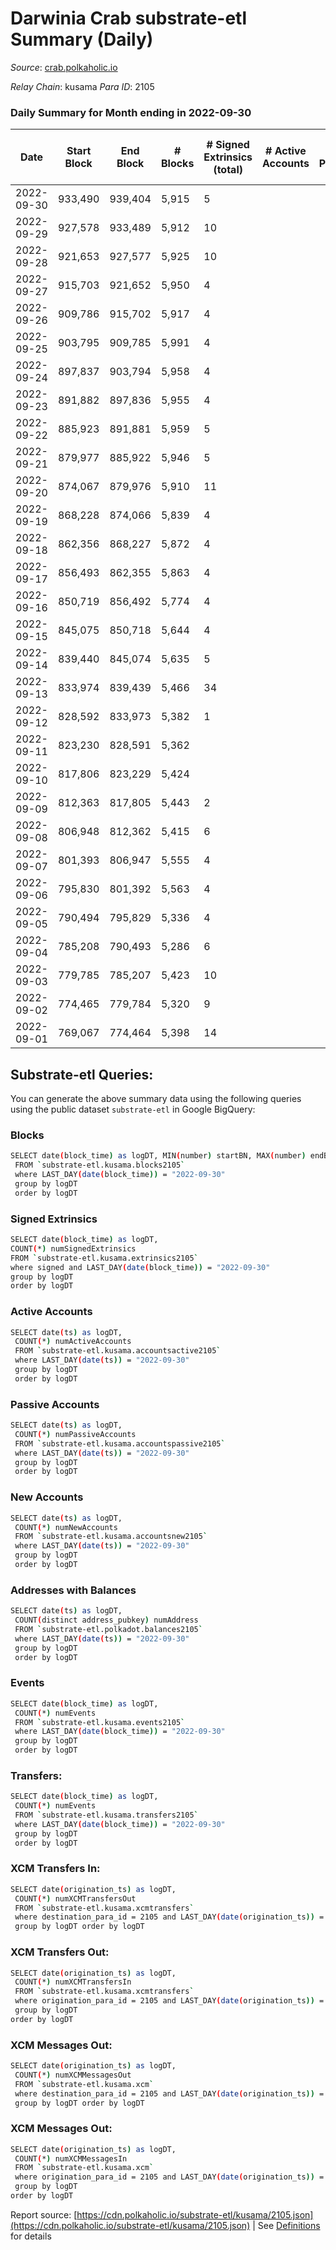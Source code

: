 # Darwinia Crab substrate-etl Summary (Daily)

_Source_: [crab.polkaholic.io](https://crab.polkaholic.io)

*Relay Chain*: kusama
*Para ID*: 2105



### Daily Summary for Month ending in 2022-09-30


| Date | Start Block | End Block | # Blocks | # Signed Extrinsics (total) | # Active Accounts | # Passive | # New | # Addresses with Balances | # Events | # Transfers | # XCM Transfers In | # XCM Transfers Out | # XCM In | # XCM Out | Issues | 
| ---- | ----------- | --------- | -------- | --------------------------- | ----------------- | --------- | ----- | ------------------------- | -------- | ----------- | ------------------ | ------------------- | -------- | --------- | ------ |
| 2022-09-30 | 933,490 | 939,404 | 5,915 | 5 |  |  |  | 49 | 11,917 | 63 ($0.00592) |   |   |  |  |  |
| 2022-09-29 | 927,578 | 933,489 | 5,912 | 10 |  |  |  |  | 12,008 | 131 ($2.97) |   |   |  | 1 |  |
| 2022-09-28 | 921,653 | 927,577 | 5,925 | 10 |  |  |  |  | 12,032 | 134 ($0.17) |   |   |  | 1 |  |
| 2022-09-27 | 915,703 | 921,652 | 5,950 | 4 |  |  |  |  | 11,920 |   |   |   |  |  |  |
| 2022-09-26 | 909,786 | 915,702 | 5,917 | 4 |  |  |  |  | 11,853 |   |   |   |  |  |  |
| 2022-09-25 | 903,795 | 909,785 | 5,991 | 4 |  |  |  |  | 12,001 |   |   |   |  |  |  |
| 2022-09-24 | 897,837 | 903,794 | 5,958 | 4 |  |  |  |  | 11,936 |   |   |   |  |  |  |
| 2022-09-23 | 891,882 | 897,836 | 5,955 | 4 |  |  |  |  | 11,929 |   |   |   |  |  |  |
| 2022-09-22 | 885,923 | 891,881 | 5,959 | 5 |  |  |  |  | 12,007 | 66 ($0.06) |   |   |  |  |  |
| 2022-09-21 | 879,977 | 885,922 | 5,946 | 5 |  |  |  |  | 11,916 |   |   |   |  |  |  |
| 2022-09-20 | 874,067 | 879,976 | 5,910 | 11 |  |  |  | 48 | 12,009 | 148 ($7.27) |   |   |  |  |  |
| 2022-09-19 | 868,228 | 874,066 | 5,839 | 4 |  |  |  | 48 | 11,693 |   |   |   |  |  |  |
| 2022-09-18 | 862,356 | 868,227 | 5,872 | 4 |  |  |  | 48 | 11,759 |   |   |   |  |  |  |
| 2022-09-17 | 856,493 | 862,355 | 5,863 | 4 |  |  |  | 48 | 11,742 |   |   |   |  |  |  |
| 2022-09-16 | 850,719 | 856,492 | 5,774 | 4 |  |  |  | 48 | 11,563 |   |   |   |  |  |  |
| 2022-09-15 | 845,075 | 850,718 | 5,644 | 4 |  |  |  | 48 | 11,303 |   |   |   |  |  |  |
| 2022-09-14 | 839,440 | 845,074 | 5,635 | 5 |  |  |  | 48 | 11,351 | 61 ($0.10) |   |   |  |  |  |
| 2022-09-13 | 833,974 | 839,439 | 5,466 | 34 |  |  |  | 47 | 11,322 | 272 ($5.55) |   |   |  |  |  |
| 2022-09-12 | 828,592 | 833,973 | 5,382 | 1 |  |  |  | 47 | 10,840 | 62 ($25.92) | 1 ($25.93) |   | 1 |  |  |
| 2022-09-11 | 823,230 | 828,591 | 5,362 |  |  |  |  |  | 10,727 |   |   |   |  |  |  |
| 2022-09-10 | 817,806 | 823,229 | 5,424 |  |  |  |  |  | 10,852 |   |   |   |  |  |  |
| 2022-09-09 | 812,363 | 817,805 | 5,443 | 2 |  |  |  |  | 11,029 | 122 ($29.07) | 2 ($0.34) | 1 ($0.21) | 2 | 1 |  |
| 2022-09-08 | 806,948 | 812,362 | 5,415 | 6 |  |  |  | 46 | 10,853 |   |   |   |  |  |  |
| 2022-09-07 | 801,393 | 806,947 | 5,555 | 4 |  |  |  | 46 | 11,196 | 67 ($0.07) |   |   |  |  |  |
| 2022-09-06 | 795,830 | 801,392 | 5,563 | 4 |  |  |  |  | 11,144 |   |   |   | 1 |  |  |
| 2022-09-05 | 790,494 | 795,829 | 5,336 | 4 |  |  |  |  | 10,694 |   | 1 ($0.00588) |   | 2 |  |  |
| 2022-09-04 | 785,208 | 790,493 | 5,286 | 6 |  |  |  |  | 10,656 | 61 ($0.00691) |   | 1 ($0.00588) |  | 1 |  |
| 2022-09-03 | 779,785 | 785,207 | 5,423 | 10 |  |  |  |  | 11,204 | 324 ($0.23) |   |   |  |  |  |
| 2022-09-02 | 774,465 | 779,784 | 5,320 | 9 |  |  |  |  | 10,934 | 264 ($0.23) |   |   |  |  |  |
| 2022-09-01 | 769,067 | 774,464 | 5,398 | 14 |  |  |  |  | 11,249 | 393 ($0.38) | 1 ($0.04) | 1 ($0.04) | 1 | 3 |  |

## Substrate-etl Queries:
You can generate the above summary data using the following queries using the public dataset `substrate-etl` in Google BigQuery:

### Blocks
```bash
SELECT date(block_time) as logDT, MIN(number) startBN, MAX(number) endBN, COUNT(*) numBlocks 
 FROM `substrate-etl.kusama.blocks2105`  
 where LAST_DAY(date(block_time)) = "2022-09-30" 
 group by logDT 
 order by logDT
```

### Signed Extrinsics
```bash
SELECT date(block_time) as logDT, 
COUNT(*) numSignedExtrinsics 
FROM `substrate-etl.kusama.extrinsics2105`  
where signed and LAST_DAY(date(block_time)) = "2022-09-30" 
group by logDT 
order by logDT
```

### Active Accounts
```bash
SELECT date(ts) as logDT, 
 COUNT(*) numActiveAccounts 
 FROM `substrate-etl.kusama.accountsactive2105` 
 where LAST_DAY(date(ts)) = "2022-09-30" 
 group by logDT 
 order by logDT
```

### Passive Accounts
```bash
SELECT date(ts) as logDT, 
 COUNT(*) numPassiveAccounts 
 FROM `substrate-etl.kusama.accountspassive2105` 
 where LAST_DAY(date(ts)) = "2022-09-30" 
 group by logDT 
 order by logDT
```

### New Accounts
```bash
SELECT date(ts) as logDT, 
 COUNT(*) numNewAccounts 
 FROM `substrate-etl.kusama.accountsnew2105` 
 where LAST_DAY(date(ts)) = "2022-09-30" 
 group by logDT
 order by logDT
```

### Addresses with Balances
```bash
SELECT date(ts) as logDT,
 COUNT(distinct address_pubkey) numAddress 
 FROM `substrate-etl.polkadot.balances2105` 
 where LAST_DAY(date(ts)) = "2022-09-30" 
 group by logDT 
 order by logDT
```

### Events
```bash
SELECT date(block_time) as logDT, 
 COUNT(*) numEvents 
 FROM `substrate-etl.kusama.events2105` 
 where LAST_DAY(date(block_time)) = "2022-09-30" 
 group by logDT 
 order by logDT
```

### Transfers:
```bash
SELECT date(block_time) as logDT, 
 COUNT(*) numEvents 
 FROM `substrate-etl.kusama.transfers2105` 
 where LAST_DAY(date(block_time)) = "2022-09-30" 
 group by logDT 
 order by logDT
```

### XCM Transfers In:
```bash
SELECT date(origination_ts) as logDT, 
 COUNT(*) numXCMTransfersOut 
 FROM `substrate-etl.kusama.xcmtransfers` 
 where destination_para_id = 2105 and LAST_DAY(date(origination_ts)) = "2022-09-30" 
 group by logDT order by logDT
```

### XCM Transfers Out:
```bash
SELECT date(origination_ts) as logDT, 
 COUNT(*) numXCMTransfersIn 
 FROM `substrate-etl.kusama.xcmtransfers` 
 where origination_para_id = 2105 and LAST_DAY(date(origination_ts)) = "2022-09-30" 
 group by logDT 
order by logDT
```

### XCM Messages Out:
```bash
SELECT date(origination_ts) as logDT, 
 COUNT(*) numXCMMessagesOut 
 FROM `substrate-etl.kusama.xcm` 
 where destination_para_id = 2105 and LAST_DAY(date(origination_ts)) = "2022-09-30" 
 group by logDT order by logDT
```

### XCM Messages Out:
```bash
SELECT date(origination_ts) as logDT, 
 COUNT(*) numXCMMessagesIn 
 FROM `substrate-etl.kusama.xcm` 
 where origination_para_id = 2105 and LAST_DAY(date(origination_ts)) = "2022-09-30" 
 group by logDT 
order by logDT
```


Report source: [https://cdn.polkaholic.io/substrate-etl/kusama/2105.json](https://cdn.polkaholic.io/substrate-etl/kusama/2105.json) | See [Definitions](/DEFINITIONS.md) for details
